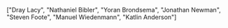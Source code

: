 ["Dray Lacy", "Nathaniel Bibler", "Yoran Brondsema", "Jonathan Newman", "Steven Foote", "Manuel Wiedenmann", "Katlin Anderson"]